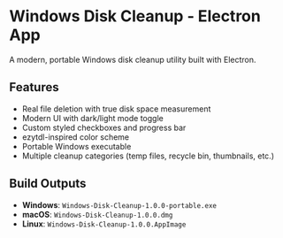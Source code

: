 # Windows Disk Cleanup - Electron App

A modern, portable Windows disk cleanup utility built with Electron.

## Features

- Real file deletion with true disk space measurement
- Modern UI with dark/light mode toggle
- Custom styled checkboxes and progress bar
- ezytdl-inspired color scheme
- Portable Windows executable
- Multiple cleanup categories (temp files, recycle bin, thumbnails, etc.)

## Build Outputs

- **Windows**: `Windows-Disk-Cleanup-1.0.0-portable.exe`
- **macOS**: `Windows-Disk-Cleanup-1.0.0.dmg`
- **Linux**: `Windows-Disk-Cleanup-1.0.0.AppImage`
